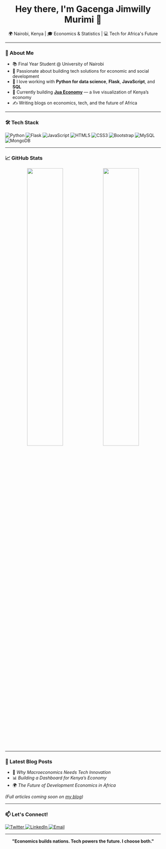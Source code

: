 <h1 align="center">Hey there, I'm Gacenga Jimwilly Murimi 👋</h1>

<p align="center">
🌍 Nairobi, Kenya | 🎓 Economics & Statistics | 💻 Tech for Africa's Future
</p>

---

### 🚀 About Me
- 📚  Final Year Student @ University of Nairobi
- 🧠  Passionate about building tech solutions for economic and social development
- 💬  I love working with **Python for data science**, **Flask**, **JavaScript**, and **SQL**
- 🔭  Currently building **[Jua Economy](https://jua-economy.onrender.com)** — a live visualization of Kenya’s economy
- ✍️  Writing blogs on economics, tech, and the future of Africa

---

### 🛠️ Tech Stack
![Python](https://img.shields.io/badge/Python-3776AB?style=flat&logo=python&logoColor=white)
![Flask](https://img.shields.io/badge/Flask-000000?style=flat&logo=flask&logoColor=white)
![JavaScript](https://img.shields.io/badge/JavaScript-323330?style=flat&logo=javascript&logoColor=F7DF1E)
![HTML5](https://img.shields.io/badge/HTML5-E34F26?style=flat&logo=html5&logoColor=white)
![CSS3](https://img.shields.io/badge/CSS3-1572B6?style=flat&logo=css3&logoColor=white)
![Bootstrap](https://img.shields.io/badge/Bootstrap-563D7C?style=flat&logo=bootstrap&logoColor=white)
![MySQL](https://img.shields.io/badge/MySQL-4479A1?style=flat&logo=mysql&logoColor=white)
![MongoDB](https://img.shields.io/badge/MongoDB-4EA94B?style=flat&logo=mongodb&logoColor=white)

---

### 📈 GitHub Stats
<p align="center">
  <img src="https://github-readme-stats.vercel.app/api?username=gacenga&show_icons=true&theme=tokyonight" width="48%" />
  <img src="https://github-readme-stats.vercel.app/api/top-langs/?username=gacenga&layout=compact&theme=tokyonight" width="48%" />
</p>

---

### 📰 Latest Blog Posts
<!-- BLOG-POST-LIST:START -->
- 🚀 *Why Macroeconomics Needs Tech Innovation*
- 📊 *Building a Dashboard for Kenya’s Economy*
- 🌍 *The Future of Development Economics in Africa*
<!-- BLOG-POST-LIST:END -->

*(Full articles coming soon on [my blog](https://jimwilly.me/))*

---

### 📫 Let's Connect!
<p align="left">
  <a href="https://x.com/Jimco73767503" target="_blank">
    <img alt="Twitter" src="https://img.shields.io/badge/Twitter-1DA1F2?style=flat&logo=twitter&logoColor=white" />
  </a>
  <a href="www.linkedin.com/in/gacenga-jimwilly-murimi-smart-solutions" target="_blank">
    <img alt="LinkedIn" src="https://img.shields.io/badge/LinkedIn-0077B5?style=flat&logo=linkedin&logoColor=white" />
  </a>
  <a href="mailto:jimwillymurigu@gmail.com">
    <img alt="Email" src="https://img.shields.io/badge/Email-D14836?style=flat&logo=gmail&logoColor=white" />
  </a>
</p>

---

<div align="center">
    <b>"Economics builds nations. Tech powers the future. I choose both."</b>
</div>


<!--
**gacenga/gacenga** is a ✨ _special_ ✨ repository because its `README.md` (this file) appears on your GitHub profile.

Here are some ideas to get you started:

- 🔭 I’m currently working on ...
- 🌱 I’m currently learning ...
- 👯 I’m looking to collaborate on ...
- 🤔 I’m looking for help with ...
- 💬 Ask me about ...
- 📫 How to reach me: ...
- 😄 Pronouns: ...
- ⚡ Fun fact: ...
-->
